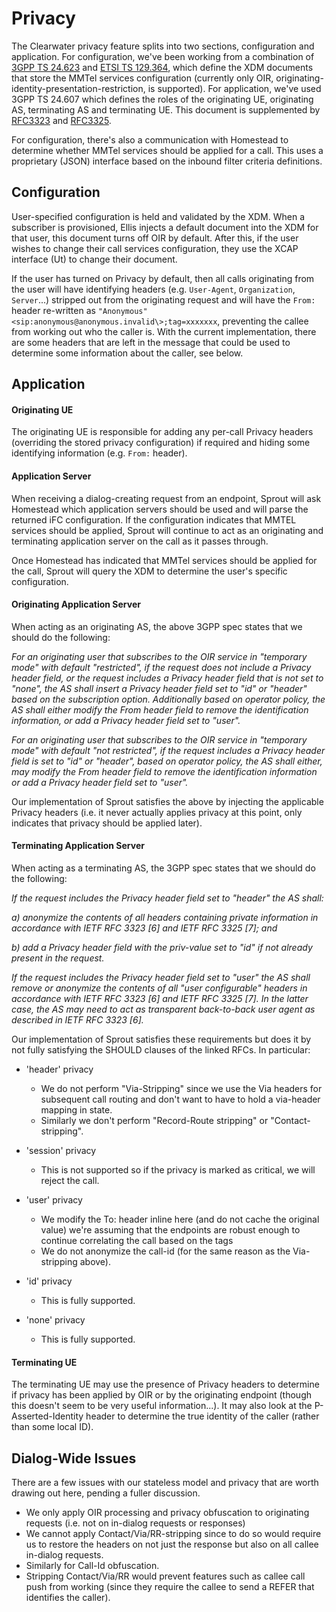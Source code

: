 # Privacy

The Clearwater privacy feature splits into two sections, configuration
and application. For configuration, we've been working from a
combination of
[3GPP TS 24.623](http://www.arib.or.jp/IMT-2000/V730Jul09/5_Appendix/Rel8/24/24623-810.pdf)
and
[ETSI TS 129.364](http://www.etsi.org/deliver/etsi_ts/129300_129399/129364/08.00.00_60/ts_129364v080000p.pdf),
which define the XDM documents that store the MMTel services
configuration (currently only OIR,
originating-identity-presentation-restriction, is supported). For
application, we've used
3GPP TS 24.607[](http://www.quintillion.co.jp/3GPP/Specs/24607-910.pdf)
which defines the roles of the originating UE, originating AS,
terminating AS and terminating UE. This document is supplemented by
[RFC3323](http://www.ietf.org/rfc/rfc3323.txt)
and
[RFC3325](http://www.ietf.org/rfc/rfc3325.txt).

For configuration, there's also a communication with Homestead to
determine whether MMTel services should be applied for a call. This uses
a proprietary (JSON) interface based on the inbound filter criteria
definitions.

## Configuration

User-specified configuration is held and validated by the XDM. When a
subscriber is provisioned, Ellis injects a default document into the XDM
for that user, this document turns off OIR by default. After this, if
the user wishes to change their call services configuration, they use
the XCAP interface (Ut) to change their document.

If the user has turned on Privacy by default, then all calls originating
from the user will have identifying headers (e.g. `User-Agent`,
`Organization`, `Server`...) stripped out from the originating request and
will have the `From:` header re-written as `"Anonymous"
<sip:anonymous@anonymous.invalid\>;tag=xxxxxxx`, preventing the callee
from working out who the caller is. With the current implementation,
there are some headers that are left in the message that could be used
to determine some information about the caller, see below.

## Application

#### Originating UE

The originating UE is responsible for adding any per-call Privacy
headers (overriding the stored privacy configuration) if required and
hiding some identifying information (e.g. `From:` header).

#### Application Server

When receiving a dialog-creating request from an endpoint, Sprout will
ask Homestead which application servers should be used and will parse
the returned iFC configuration. If the configuration indicates that
MMTEL services should be applied, Sprout will continue to act as an
originating and terminating application server on the call as it passes
through.

Once Homestead has indicated that MMTel services should be applied for
the call, Sprout will query the XDM to determine the user's specific
configuration.

#### Originating Application Server

When acting as an originating AS, the above 3GPP spec states that we
should do the following:

*For an originating user that subscribes to the OIR service in
"temporary mode" with default "restricted", if the request does not
include a Privacy header field, or the request includes a Privacy header
field that is not set to "none", the AS shall insert a Privacy header
field set to "id" or "header" based on the subscription option.
Additionally based on operator policy, the AS shall either modify the
From header field to remove the identification information, or add a
Privacy header field set to "user".*

*For an originating user that subscribes to the OIR service in
"temporary mode" with default "not restricted", if the request includes
a Privacy header field is set to "id" or "header", based on operator
policy, the AS shall either, may modify the From header field to remove
the identification information or add a Privacy header field set to
"user".*

Our implementation of Sprout satisfies the above by injecting the
applicable Privacy headers (i.e. it never actually applies privacy at
this point, only indicates that privacy should be applied later).

#### Terminating Application Server

When acting as a terminating AS, the 3GPP spec states that we should do
the following:

*If the request includes the Privacy header field set to "header" the AS
shall:*

*a) anonymize the contents of all headers containing private information
in accordance with IETF RFC 3323 [6] and IETF RFC 3325 [7]; and*

*b) add a Privacy header field with the priv-value set to "id" if not
already present in the request.*

*If the request includes the Privacy header field set to "user" the AS
shall remove or anonymize the contents of all "user configurable"
headers in accordance with IETF RFC 3323 [6] and IETF RFC 3325 [7]. In
the latter case, the AS may need to act as transparent back-to-back user
agent as described in IETF RFC 3323 [6].*

Our implementation of Sprout satisfies these requirements but does it by
not fully satisfying the SHOULD clauses of the linked RFCs. In
particular:

-   'header' privacy
    -   We do not perform "Via-Stripping" since we use the Via headers
        for subsequent call routing and don't want to have to hold a
        via-header mapping in state.
    -   Similarly we don't perform "Record-Route stripping" or
        "Contact-stripping".

-   'session' privacy
    -   This is not supported so if the privacy is marked as critical,
        we will reject the call.

-   'user' privacy
    -   We modify the To: header inline here (and do not cache the
        original value) we're assuming that the endpoints are robust
        enough to continue correlating the call based on the tags
    -   We do not anonymize the call-id (for the same reason as the
        Via-stripping above).

-   'id' privacy
    -   This is fully supported.

-   'none' privacy
    -   This is fully supported.

#### Terminating UE

The terminating UE may use the presence of Privacy headers to determine
if privacy has been applied by OIR or by the originating endpoint
(though this doesn't seem to be very useful information...). It may also
look at the P-Asserted-Identity header to determine the true identity of
the caller (rather than some local ID).

## Dialog-Wide Issues

There are a few issues with our stateless model and privacy that are
worth drawing out here, pending a fuller discussion.

-   We only apply OIR processing and privacy obfuscation to originating
    requests (i.e. not on in-dialog requests or responses)
-   We cannot apply Contact/Via/RR-stripping since to do so would
    require us to restore the headers on not just the response but also
    on all callee in-dialog requests.
-   Similarly for Call-Id obfuscation.
-   Stripping Contact/Via/RR would prevent features such as callee call
    push from working (since they require the callee to send a REFER
    that identifies the caller).
